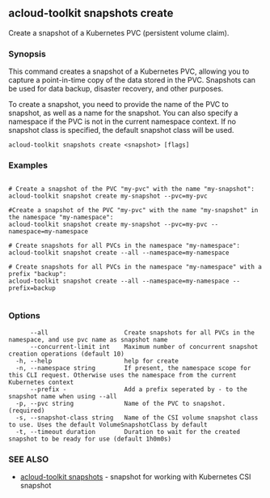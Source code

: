 ## acloud-toolkit snapshots create

Create a snapshot of a Kubernetes PVC (persistent volume claim).

### Synopsis

This command creates a snapshot of a Kubernetes PVC, allowing you to capture a point-in-time copy of the data stored in the PVC. Snapshots can be used for data backup, disaster recovery, and other purposes.

To create a snapshot, you need to provide the name of the PVC to snapshot, as well as a name for the snapshot. You can also specify a namespace if the PVC is not in the current namespace context. If no snapshot class is specified, the default snapshot class will be used.

```
acloud-toolkit snapshots create <snapshot> [flags]
```

### Examples

```

# Create a snapshot of the PVC "my-pvc" with the name "my-snapshot":
acloud-toolkit snapshot create my-snapshot --pvc=my-pvc

#Create a snapshot of the PVC "my-pvc" with the name "my-snapshot" in the namespace "my-namespace":
acloud-toolkit snapshot create my-snapshot --pvc=my-pvc --namespace=my-namespace

# Create snapshots for all PVCs in the namespace "my-namespace":
acloud-toolkit snapshot create --all --namespace=my-namespace

# Create snapshots for all PVCs in the namespace "my-namespace" with a prefix "backup":
acloud-toolkit snapshot create --all --namespace=my-namespace --prefix=backup
		
```

### Options

```
      --all                     Create snapshots for all PVCs in the namespace, and use pvc name as snapshot name
      --concurrent-limit int    Maximum number of concurrent snapshot creation operations (default 10)
  -h, --help                    help for create
  -n, --namespace string        If present, the namespace scope for this CLI request. Otherwise uses the namespace from the current Kubernetes context
      --prefix -                Add a prefix seperated by - to the snapshot name when using --all
  -p, --pvc string              Name of the PVC to snapshot. (required)
  -s, --snapshot-class string   Name of the CSI volume snapshot class to use. Uses the default VolumeSnapshotClass by default
  -t, --timeout duration        Duration to wait for the created snapshot to be ready for use (default 1h0m0s)
```

### SEE ALSO

* [acloud-toolkit snapshots](acloud-toolkit_snapshots.md)	 - snapshot for working with Kubernetes CSI snapshot

